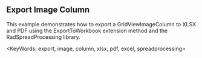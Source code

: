 ## Export Image Column ##
This example demonstrates how to export a GridViewImageColumn to XLSX and PDF using the ExportToWorkbook extension method and the RadSpreadProcessing library.

<KeyWords: export, image, column, xlsx, pdf, excel, spreadprocessing>